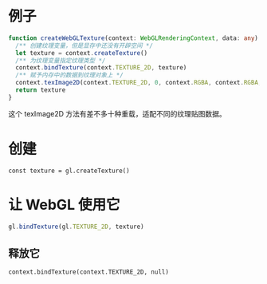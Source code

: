 # 例子

``` ts
function createWebGLTexture(context: WebGLRenderingContext, data: any) {
  /** 创建纹理变量，但是显存中还没有开辟空间 */
  let texture = context.createTexture()
  /** 为纹理变量指定纹理类型 */
  context.bindTexture(context.TEXTURE_2D, texture)
  /** 赋予内存中的数据到纹理对象上 */
  context.texImage2D(context.TEXTURE_2D, 0, context.RGBA, context.RGBA, context.UNSIGNED_BYTE, data)
  return texture
}
```

这个 texImage2D 方法有差不多十种重载，适配不同的纹理贴图数据。



# 创建

``` JS
const texture = gl.createTexture()
```



# 让 WebGL 使用它

``` js
gl.bindTexture(gl.TEXTURE_2D, texture)
```

## 释放它

``` JS
context.bindTexture(context.TEXTURE_2D, null)
```

